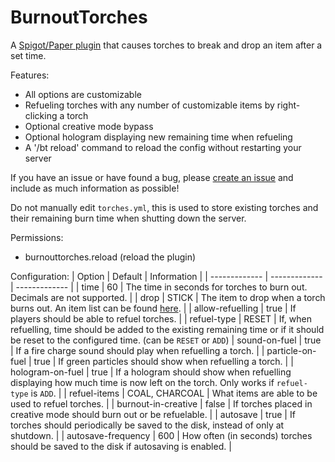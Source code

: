 # BurnoutTorches
A [Spigot/Paper plugin](https://www.spigotmc.org/resources/burnout-torches.77125/) that causes torches to break and drop an item after a set time.

Features:
- All options are customizable
- Refueling torches with any number of customizable items by right-clicking a torch
- Optional creative mode bypass
- Optional hologram displaying new remaining time when refueling 
- A '/bt reload' command to reload the config without restarting your server

If you have an issue or have found a bug, please [create an issue](https://github.com/maxwellward/BurnoutTorches/issues/new) and include as much information as possible!

Do not manually edit `torches.yml`, this is used to store existing torches and their remaining burn time when shutting down the server.

Permissions:
- burnouttorches.reload (reload the plugin)

Configuration:
| Option        | Default           | Information  |
| ------------- | ------------- | ------------- |
| time | 60 | The time in seconds for torches to burn out. Decimals are not supported. |
| drop | STICK | The item to drop when a torch burns out. An item list can be found [here](https://papermc.io/javadocs/paper/1.18/org/bukkit/Material.html). |
| allow-refuelling | true | If players should be able to refuel torches. |
| refuel-type | RESET | If, when refuelling, time should be added to the existing remaining time or if it should be reset to the configured time. (can be `RESET` or `ADD`)
| sound-on-fuel | true | If a fire charge sound should play when refuelling a torch. |
| particle-on-fuel | true | If green particles should show when refuelling a torch. |
| hologram-on-fuel | true | If a hologram should show when refuelling displaying how much time is now left on the torch. Only works if `refuel-type` is `ADD`. |
| refuel-items | COAL, CHARCOAL | What items are able to be used to refuel torches. |
| burnout-in-creative | false | If torches placed in creative mode should burn out or be refuelable. |
| autosave | true | If torches should periodically be saved to the disk, instead of only at shutdown. |
| autosave-frequency | 600 | How often (in seconds) torches should be saved to the disk if autosaving is enabled. |
